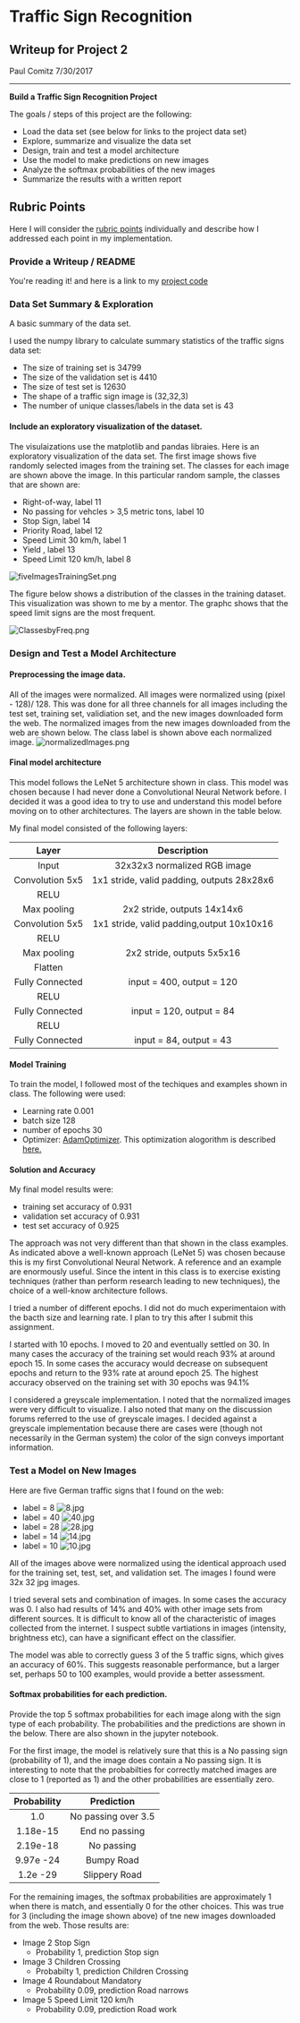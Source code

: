 
# **Traffic Sign Recognition** 

## Writeup for Project 2
Paul Comitz
7/30/2017

---

**Build a Traffic Sign Recognition Project**

The goals / steps of this project are the following:
* Load the data set (see below for links to the project data set)
* Explore, summarize and visualize the data set
* Design, train and test a model architecture
* Use the model to make predictions on new images
* Analyze the softmax probabilities of the new images
* Summarize the results with a written report


## Rubric Points
Here I will consider the [rubric points](https://review.udacity.com/#!/rubrics/481/view) individually and describe how I addressed each point in my implementation.  


### Provide a Writeup / README 


You're reading it! and here is a link to my [project code](https://github.com/pcomitz/Traffic-Sign-Classifier)


### Data Set Summary & Exploration

A  basic summary of the data set. 

I used the numpy library to calculate summary statistics of the traffic
signs data set:

* The size of training set is 34799
* The size of the validation set is 4410
* The size of test set is 12630
* The shape of a traffic sign image is (32,32,3)
* The number of unique classes/labels in the data set is 43

#### Include an exploratory visualization of the dataset.

The visulaizations use the matplotlib and pandas libraies. Here is an exploratory visualization of the data set. The first image shows five randomly selected images from the training set. The classes for each image are shown above the image. In this particular random sample, the classes that are shown are: 
 - Right-of-way, label 11 
 - No passing for vehcles > 3,5 metric tons, label 10
 - Stop Sign, label 14
 - Priority Road, label 12
 - Speed Limit 30 km/h, label 1
 - Yield , label 13
 - Speed Limit 120 km/h, label 8


![fiveImagesTrainingSet.png](attachment:fiveImagesTrainingSet.png)

The figure below shows a distribution of the classes in the training dataset. This visualization was shown to me by a mentor. The graphc shows that the speed limit signs are the most frequent. 

![ClassesbyFreq.png](attachment:ClassesbyFreq.png)

### Design and Test a Model Architecture

#### Preprocessing the image data. 
All of the images were normalized. All images were normalized using (pixel - 128)/ 128. This was done for all three channels for all images including the test set, training set, validiation set, and the new images downloaded form the web. The normalized images from the new images downloaded from the web are shown below. The class label is shown above each normalized image. 
![normalizedImages.png](attachment:normalizedImages.png)

#### Final model architecture 
This model follows the LeNet 5  architecture shown in class. This model was chosen because I had never done a Convolutional Neural Network before. I decided it was a good idea to try to use and understand this model before moving on to other architectures. The layers are shown in the table below. 


My final model consisted of the following layers:

| Layer         		|     Description	        					| 
|:---------------------:|:---------------------------------------------:| 
| Input         		| 32x32x3 normalized RGB image   				| 
| Convolution 5x5     	| 1x1 stride, valid padding, outputs 28x28x6 	|
| RELU					|												|
| Max pooling	      	| 2x2 stride,  outputs 14x14x6 				    |
| Convolution 5x5	    | 1x1 stride, valid padding,output 10x10x16   	|
| RELU           		|       									    |
| Max pooling 		    | 2x2 stride, outputs 5x5x16         			|
| Flatten               |                                               |
| Fully Connected		| input = 400, output = 120 					|
| RELU					|												|
| Fully Connected       | input = 120, output = 84                      |
| RELU                  |                                               |
| Fully Connected       | input = 84, output = 43                       |
 



#### Model Training 


To train the model, I followed most of the techiques and examples shown in class. The following were used: 
- Learning rate 0.001
- batch size 128
- number of epochs 30
- Optimizer: [AdamOptimizer](https://www.tensorflow.org/api_docs/python/tf/train/AdamOptimizer). This optimization alogorithm is described [here.](https://arxiv.org/abs/1412.6980)

#### Solution and Accuracy

My final model results were:
* training set accuracy of 0.931
* validation set accuracy of 0.931
* test set accuracy of 0.925

The approach was not very different than that shown in the class examples.
As indicated above a well-known approach (LeNet 5) was chosen because this is my first  Convolutional Neural Network. A reference and an example are enormously useful. Since the intent in this class is to exercise existing techniques (rather than perform research leading to new techniques), the choice of a well-know  architecture follows. 

I tried a number of different epochs. I did not do much experimentaion with the bacth size and learning rate. I plan to try this after I submit this assignment. 

I started with 10 epochs. I moved to 20 and eventually settled on 30. In many cases the accuracy of the training set would reach 93% at around epoch 15. In some cases the accuracy would decrease on subsequent epochs and return to the 93% rate at around epoch 25. The highest accuracy observed on the training set with 30 epochs was 94.1% 

I considered a greyscale implementation. I noted that the normalized images were very difficult to visualize. I also noted that many on the discussion forums referred to the use of greyscale images. I decided against a greyscale implementation because there are cases were (though not necessarily in the German system) the color of the sign conveys important information.  


### Test a Model on New Images


Here are five German traffic signs that I found on the web:
- label = 8 ![8.jpg](attachment:8.jpg)
- label = 40 ![40.jpg](attachment:40.jpg)
- label = 28 ![28.jpg](attachment:28.jpg)
- label = 14 ![14.jpg](attachment:14.jpg)
- label = 10 ![10.jpg](attachment:10.jpg)

All of the images above were normalized using the identical approach used for the training set, test,  set, and validation set.  The images I found were 32x 32 jpg images. 

I tried several sets and combination of images. In some cases the accuracy was 0. I also had results of 14% and 40% with other image sets from different sources. It is difficult to know all of the characteristic of images collected from the internet. I suspect subtle vartiations in images (intensity, brightness etc), can have a significant effect on the classifier. 

The model was able to correctly guess 3 of the 5 traffic signs, which gives an accuracy of 60%. This suggests reasonable performance, but a larger set, perhaps 50 to 100 examples, would provide a better assessment. 

#### Softmax probabilities for each prediction. 

Provide the top 5 softmax probabilities for each image along with the sign type of each probability. The probabilities and the predictions are shown in the below. There are also shown in the jupyter notebook. 


For the first image, the model is relatively sure that this is a No passing sign (probability of 1), and the image does contain a No passing sign. It is interesting to note that the probabilties for correctly matched images are close to 1 (reported as 1) and the other probabilities are essentially zero. 

| Probability         	|     Prediction	        					| 
|:---------------------:|:---------------------------------------------:| 
| 1.0         			| No passing  over 3.5							| 
| 1.18e-15       	    | End no passing					            |
| 2.19e-18				| No passing									|
| 9.97e -24	      		| Bumpy Road					 				|
| 1.2e -29				| Slippery Road      							|


For the remaining images, the softmax probabilities are approximately 1 when there is  match, and essentially 0 for the other choices. This was true for 3 (including the image shown above) of tne new images downloaded from the web. Those results are: 
- Image 2 Stop Sign  
    - Probability 1, prediction Stop sign
- Image 3 Children Crossing 
    - Probabilty 1, prediction Children Crossing 
- Image 4 Roundabout Mandatory
     - Probability 0.09, prediction Road narrows
- Image 5 Speed Limit 120 km/h
     - Probability  0.09, prediction Road work



```python

```

